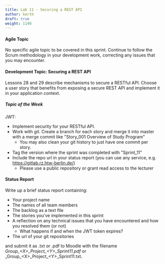 ```yaml
---
title: Lab 11 - Securing a REST API
author: kerth
draft: true
weight: 1140
---
```


#### Agile Topic

No specific agile topic to be covered in this sprint. Continue to follow the Scrum methodology in your development work, correcting any issues that
you may encounter.

#### Development Topic: Securing a REST API

Lessons 28 and 29 describe mechanisms to secure a RESTful API. Choose a user story that benefits from exposing a secure REST API and implement
it in your application context.

##### Topic of the Week

JWT:

- Implement security for your RESTful API.
- Work with git. Create a branch for each story and merge it into master with a merge commit like "Story_001 Overview of Study Program"
  - You may also clean your git history to just have one commit per story.
- Tag the version where the sprint was completed with "Sprint_11"
- Include the repo url in your status report (you can use any service, e.g. https://gitlab.rz.htw-berlin.de/)
  - Please use a public repository or grant read access to the lecturer

#### Status Report

Write up a brief status report containing:

- Your project name
- The names of all team members
- The backlog as a text file
- The stories you've implemented in this sprint
- A reflection on any technical issues that you have encountered and how you resolved them (or not)
  - What happens if and when the JWT token expires?
- The url of your git repositories

and submit it as .txt or .pdf to Moodle with the filename _Group\_\<X\>\_Project\_\<Y\>\_Sprint11.pdf_ or
_Group\_\<X\>\_Project\_\<Y\>\_Sprint11.txt.
